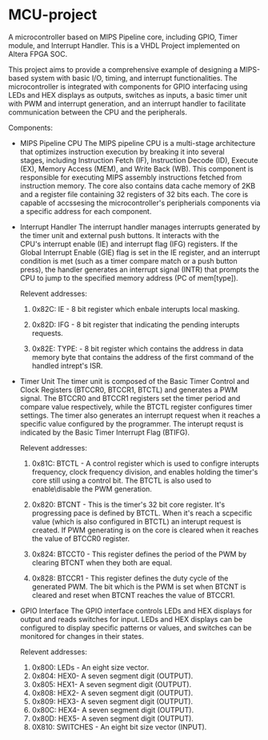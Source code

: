 # MCU-project

A microcontroller based on MIPS Pipeline core, including GPIO, Timer module, and Interrupt Handler. This is a VHDL Project implemented on Altera FPGA SOC.

This project aims to provide a comprehensive example of designing a MIPS-based system with basic I/O, timing, and interrupt functionalities.
The microcontroller is integrated with components for GPIO interfacing using LEDs and HEX displays as outputs, switches as inputs, a basic timer unit with PWM and interrupt generation, and an interrupt handler to facilitate communication between the CPU and the peripherals. 


Components:
* MIPS Pipeline CPU
  The MIPS pipeline CPU is a multi-stage architecture that optimizes instruction execution by breaking it into several       
  stages, including Instruction Fetch (IF), Instruction Decode (ID), Execute (EX), Memory Access (MEM), and Write Back (WB).   This component is responsible for executing MIPS assembly instructions fetched from instruction memory. The core also        contains data cache memory of 2KB and a register file containing 32 registers of 32 bits each.
  The core is capable of accssesing the microcontroller's peripherials components via a specific address for each component.


* Interrupt Handler
  The interrupt handler manages interrupts generated by the timer unit and external push buttons. It interacts with the     
  CPU's interrupt enable (IE) and interrupt flag (IFG) registers. If the Global Interrupt Enable (GIE) flag is set in the IE 
  register, and an interrupt condition is met (such as a timer compare match or a push button press), the handler generates 
  an interrupt signal (INTR) that prompts the CPU to jump to the specified memory address (PC of mem[type]).
  
  Relevent addresses:
  
  1. 0x82C: IE - 8 bit register which enbale interupts local masking.
  
  2. 0x82D: IFG - 8 bit register that indicating the pending interupts requests.
  
  3. 0x82E: TYPE: - 8 bit register which contains the address in data memory byte that contains the address of the first                          command of the handled intrept's ISR.

* Timer Unit
  The timer unit is composed of the Basic Timer Control and Clock Registers (BTCCR0, BTCCR1, BTCTL) and generates a PWM        signal. The BTCCR0 and BTCCR1 registers set the timer period and compare value respectively, while the BTCTL register        configures timer settings.
  The timer also generates an interrupt request when it reaches a specific value configured by the programmer. The interupt 
  requst is indicated by the Basic Timer Interrupt Flag (BTIFG).
  
  Relevent addresses:
  
  1. 0x81C: BTCTL - A control register which is used to configre interupts frequency, clock frequency division, and enables 
  holding the timer's core still using a control bit. The BTCTL is also used to enable\disable the PWM generation.
  
  2. 0x820: BTCNT - This is the timer's 32 bit core register. It's progressing pace is defined by BTCTL. When it's reach a       scpecific value (which is also configured in BTCTL) an interupt request is created. If PWM generating is on the core is      cleared when it reaches the value of BTCCR0 register.
  
  3. 0x824: BTCCT0 - This register defines the period of the PWM by clearing BTCNT when they both are equal.
  
  4. 0x828: BTCCR1 - This register defines the duty cycle of the generated PWM. The bit which is the PWM is set when BTCNT 
     is cleared and reset when BTCNT reaches the value of BTCCR1.
  
  
* GPIO Interface
  The GPIO interface controls LEDs and HEX displays for output and reads switches for input. LEDs and HEX displays can be      configured to display specific patterns or values, and switches can be monitored for changes in their states.
  
  Relevent addresses:
  1. 0x800: LEDs - An eight size vector.
  2. 0x804: HEX0- A seven segment digit (OUTPUT).
  3. 0x805: HEX1- A seven segment digit (OUTPUT).
  4. 0x808: HEX2- A seven segment digit (OUTPUT).
  5. 0x809: HEX3- A seven segment digit (OUTPUT).
  6. 0x80C: HEX4- A seven segment digit (OUTPUT).
  7. 0x80D: HEX5- A seven segment digit (OUTPUT).
  8. 0X810: SWITCHES - An eight bit size vector (INPUT).
